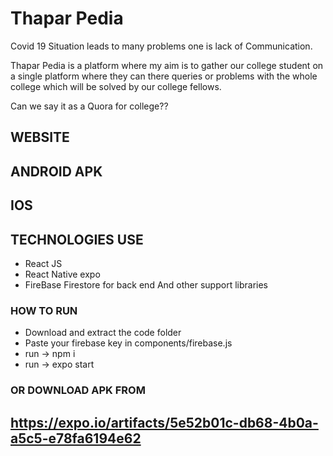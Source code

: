 # Thapar Pedia #
Covid 19 Situation leads to many problems one is lack of Communication.

Thapar Pedia is a platform where my aim is to gather our college student on a single platform where they can there queries or problems with the whole college
which will be solved by our college fellows.  

Can we say it as a Quora for college??

## WEBSITE  ##
## ANDROID APK ##
## IOS ##

## TECHNOLOGIES USE ##

* React JS
* React Native expo
* FireBase Firestore for back end
And other support libraries


### HOW TO RUN ###

- Download and extract the code folder
- Paste your firebase key in components/firebase.js
- run -> npm i
- run -> expo start

### OR DOWNLOAD APK  FROM ##

## https://expo.io/artifacts/5e52b01c-db68-4b0a-a5c5-e78fa6194e62 ##

